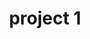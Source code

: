 ---
layout: page
title: project 1
description: a project with no image
img:
importance: 1
category: work
---
